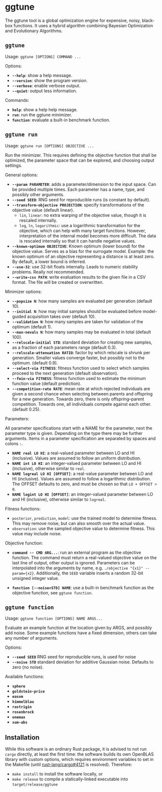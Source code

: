 # ggtune

The ggtune tool is a global optimization engine
for expensive, noisy, black-box functions.
It uses a hybrid algorithm combining Bayesian Optimization
and Evolutionary Algorithms.

## `ggtune`

Usage: `ggtune [OPTIONS] COMMAND ...`

Options:

* **`--help`**: show a help message.
* **`--version`**: show the program version.
* **`--verbose`**: enable verbose output.
* **`--quiet`**: output less information.

Commands:

* **`help`**: show a help help message.
* **`run`**: run the ggtune minimizer.
* **`function`**: evaluate a built-in benchmark function.

## `ggtune run`

Usage: `ggtune run [OPTIONS] OBJECTIVE ...`

Run the minimizer.
This requires defining the objective function that shall be optimized,
the parameter space that can be explored,
and choosing output settings.

General options:

* **`--param PARAMETER`**:
  adds a parameter/dimension to the input space.
  Can be provided multiple times.
  Each parameter has a name, type, and possibly other arguments.
* **`--seed SEED`**:
  RNG seed for reproducible runs (is constant by default).
* **`--transform-objective PROJECTION`**:
  specify transformations of the objective value (default linear).
  * `lin`, `linear`:
    no extra warping of the objective value, though it is rescaled internally.
  * `log`, `ln`, `logarithmic`:
    use a logarithmic transformation for the objective,
    which can help with many target functions.
    However, interpretation of the internal model becomes more difficult.
    The data is rescaled internally so that it can handle negative values.
* **`--known-optimum OBJECTIVE`**:
  Known optimum (lower bound) for the objective value.
  Serves as a bias for the surrogate model.
  Example: the known optimum of an objective representing a distance is at least zero.
  By default, a lower bound is inferred.
* **`--use-32`**:
  use 32-bit floats internally.
  Leads to numeric stability problems.
  Really not recommended.
* **`--write-csv PATH`**:
  write evaluation results to the given file in a CSV format.
  The file will be created or overwritten.

Minimizer options:

* **`--popsize N`**:
  how many samples are evaluated per generation (default 10).
* **`--initial N`**:
  how may initial samples should be evaluated
  before model-guided acquisition takes over (default 10).
* **`--validation N`**:
  how many samples are taken for validation of the optimum (default 1).
* **`--max-nevals N`**:
  how many samples may be evaluated in total (default 100).
* **`--relscale-initial STD`**:
  standard deviation for creating new samples,
  as a fraction of each parameters range (default 0.3).
* **`--relscale-attenuation RATIO`**:
  factor by which relscale is shrunk per generation.
  Smaller values converge faster,
  but possibly not to the optimum.
  (default 0.9).
* **`--select-via FITNESS`**:
  fitness function used to select which samples proceed to the next generation
  (default observation).
* **`--fmin-via FITNESS`**:
  fitness function used to estimate the minimum function value
  (default prediction).
* **`--competition-rate RATE`**:
  mean rate at which rejected individuals are given a second chance
  when selecting between parents and offspring for a new generation.
  Towards zero, there is only offspring–parent competition.
  Towards one, all individuals compete against each other.
  (default 0.25).

Parameters:

All parameter specifications start with a NAME for the parameter,
next the parameter type is given.
Depending on the type there may be further arguments.
Items in a parameter specification are separated by spaces and colons `:`.

* **`NAME real LO HI`**:
  a real-valued parameter between LO and HI (inclusive).
  Values are assumed to follow an uniform distribution.
* **`NAME int LO HI`**:
  an integer-valued parameter between LO and HI (inclusive),
  otherwise similar to `real`.
* **`NAME logreal LO HI [OFFSET]`**:
  a real-value parameter between LO and HI (inclusive).
  Values are assumed to follow a logarithmic distribution.
  The OFFSET defaults to zero, and must be chosen so that `LO + OFFSET > 0`.
* **`NAME logint LO HI [OFFSET]`**:
  an integer-valued parameter between LO and HI (inclusive),
  otherwise similar to `logreal`.

Fitness functions:

* `posterior`, `prediction`, `model`:
  use the trained model to determine fitness.
  This may remove noise, but can also smooth over the actual value.
* `observation`:
  use the sampled objective value to determine fitness.
  This value may include noise.

Objective function:

* **`command -- CMD ARG...`**:
  run an external program as the objective function.
  The command must return a real-valued objective value on the last line of output,
  other output is ignored.
  Parameters can be interpolated into the arguments by name,
  e.g. `./objective "{x1}" --param={x2}`.
  Additionally, the `SEED` variable inserts a random 32-bit unsigned integer value.

* **`function [--noise=STD] NAME`**:
  use a built-in benchmark function as the objective function,
  see `ggtune function`.

## `ggtune function`

Usage: `ggtune function [OPTIONS] NAME ARGS...`

Evaluate an example function at the location given by ARGS,
and possibly add noise.
Some example functions have a fixed dimension,
others can take any number of arguments.

Options:

* **`--seed SEED`** RNG seed for reproducible runs, is used for noise
* **`--noise STD`** standard deviation for additive Gaussian noise.
  Defaults to zero (no noise).

Available functions:

* **`sphere`**
* **`goldstein-price`**
* **`easom`**
* **`himmelblau`**
* **`rastrigin`**
* **`rosenbrock`**
* **`onemax`**
* **`sum-abs`**

## Installation

While this software is an ordinary Rust package,
it is advised to not run `cargo` directly,
at least the first time:
the software builds its own OpenBLAS library with custom options,
which requires environment variables to set in the Makefile
(until [rust-lang/cargo#4121](https://github.com/rust-lang/cargo/issues/4121)
is resolved).
Therefore:

* `make install` to install the software locally, or
* `make release` to compile a statically-linked executable into `target/release/ggtune`
